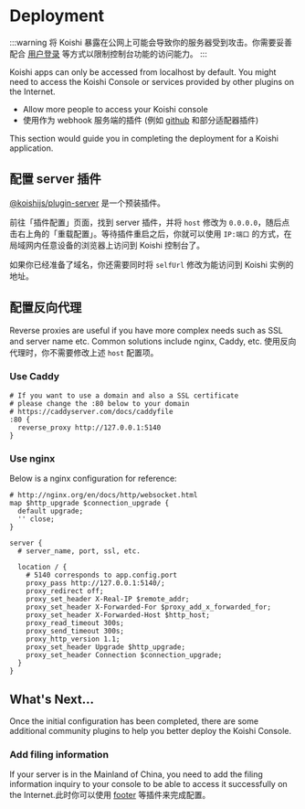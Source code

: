 # Deployment

:::warning
将 Koishi 暴露在公网上可能会导致你的服务器受到攻击。你需要妥善配合 [用户登录](../usage/platform.md#控制台登录) 等方式以限制控制台功能的访问能力。
:::

Koishi apps can only be accessed from localhost by default. You might need to access the Koishi Console or services provided by other plugins on the Internet.

- Allow more people to access your Koishi console
- 使用作为 webhook 服务端的插件 (例如 [github](https://github.koishi.chat) 和部分适配器插件)

This section would guide you in completing the deployment for a Koishi application.

## 配置 server 插件

[@koishijs/plugin-server](../../plugins/develop/server.md) 是一个预装插件。

前往「插件配置」页面，找到 server 插件，并将 `host` 修改为 `0.0.0.0`，随后点击右上角的「重载配置」。等待插件重启之后，你就可以使用 `IP:端口` 的方式，在局域网内任意设备的浏览器上访问到 Koishi 控制台了。

如果你已经准备了域名，你还需要同时将 `selfUrl` 修改为能访问到 Koishi 实例的地址。

## 配置反向代理

Reverse proxies are useful if you have more complex needs such as SSL and server name etc. Common solutions include nginx, Caddy, etc. 使用反向代理时，你不需要修改上述 `host` 配置项。

### Use Caddy

```text
# If you want to use a domain and also a SSL certificate
# please change the :80 below to your domain
# https://caddyserver.com/docs/caddyfile
:80 {
  reverse_proxy http://127.0.0.1:5140
}
```

### Use nginx

Below is a nginx configuration for reference:

```text
# http://nginx.org/en/docs/http/websocket.html
map $http_upgrade $connection_upgrade {
  default upgrade;
  '' close;
}

server {
  # server_name, port, ssl, etc.

  location / {
    # 5140 corresponds to app.config.port
    proxy_pass http://127.0.0.1:5140/;
    proxy_redirect off;
    proxy_set_header X-Real-IP $remote_addr;
    proxy_set_header X-Forwarded-For $proxy_add_x_forwarded_for;
    proxy_set_header X-Forwarded-Host $http_host;
    proxy_read_timeout 300s;
    proxy_send_timeout 300s;
    proxy_http_version 1.1;
    proxy_set_header Upgrade $http_upgrade;
    proxy_set_header Connection $connection_upgrade;
  }
}
```

## What's Next...

Once the initial configuration has been completed, there are some additional community plugins to help you better deploy the Koishi Console.

### Add filing information

If your server is in the Mainland of China, you need to add the filing information inquiry to your console to be able to access it successfully on the Internet.此时你可以使用 [footer](https://github.com/koishijs/koishi-plugin-footer) 等插件来完成配置。
